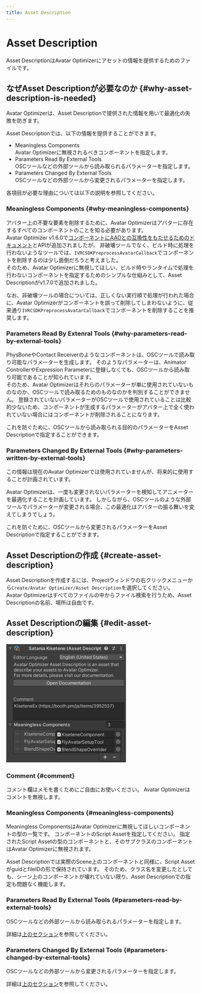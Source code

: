 ```yaml
---
title: Asset Description
---
```


# Asset Description

Asset DescriptionはAvatar Optimizerにアセットの情報を提供するためのファイルです。

## なぜAsset Descriptionが必要なのか {#why-asset-description-is-needed}

Avatar Optimizerは、Asset Descriptionで提供された情報を用いて最適化の失敗を防ぎます。

Asset Descriptionでは、以下の情報を提供することができます。

- Meaningless Components\
  Avatar Optimizerに無視されるべきコンポーネントを指定します。
- Parameters Read By External Tools\
  OSCツールなどの外部ツールから読み取られるパラメーターを指定します。
- Parameters Changed By External Tools\
  OSCツールなどの外部ツールから変更されるパラメーターを指定します。

各項目が必要な理由については以下の説明を参照してください。

### Meaningless Components {#why-meaningless-components}

アバター上の不要な要素を削除するために、Avatar Optimizerはアバターに存在するすべてのコンポーネントのことを知る必要があります。\
Avatar Optimizer v1.6.0で[コンポーネントにAAOとの互換性をもたせるためのドキュメント][make-component-compatible]とAPIが追加されましたが、
非破壊ツールでなく、ビルド時に処理を行わないようなツールでは、`IVRCSDKPreprocessAvatarCallback`でコンポーネントを削除するのは少し面倒だろうと考えました。\
そのため、Avatar Optimizerに無視してほしい、ビルド時やランタイムで処理を行わないコンポーネントを指定するためのシンプルな仕組みとして、Asset Descriptionがv1.7.0で追加されました。

なお、非破壊ツールの場合については、正しくない実行順で処理が行われた場合に、Avatar Optimizerがコンポーネントを誤って削除してしまわないように、従来通り`IVRCSDKPreprocessAvatarCallback`でコンポーネントを削除することを推奨します。

[make-component-compatible]: ../make-your-components-compatible-with-aao

### Parameters Read By Extenral Tools {#why-parameters-read-by-external-tools}

PhysBoneやContact Receiverのようなコンポーネントは、OSCツールで読み取り可能なパラメーターを生成します。
そのようなパラメーターは、Animator ControllerやExpression Parameterに登録しなくても、OSCツールから読み取り可能であることが知られています。\
そのため、Avatar Optimizerはそれらのパラメーターが単に使用されていないものなのか、OSCツールで読み取るためのものなのかを判別することができません。
登録されていないパラメーターがOSCツールで使用されていることは比較的少ないため、コンポーネントが生成するパラメーターがアバター上で全く使われていない場合にはコンポーネントが削除されることになります。

これを防ぐために、OSCツールから読み取られる目的のパラメーターをAsset Descriptionで指定することができます。

### Parameters Changed By External Tools {#why-parameters-written-by-external-tools}

この情報は現在のAvatar Optimizerでは使用されていませんが、将来的に使用することが計画されています。

Avatar Optimizerは、一度も変更されないパラメーターを検知してアニメーターを最適化することを計画しています。
しかしながら、OSCツールのような外部ツールでパラメーターが変更される場合、この最適化はアバターの振る舞いを変えてしまうでしょう。

これを防ぐために、OSCツールから変更されるパラメーターをAsset Descriptionで指定することができます。

## Asset Descriptionの作成 {#create-asset-description}

Asset Descriptionを作成するには、Projectウィンドウの右クリックメニューから`Create/Avatar Optimizer/Asset Description`を選択してください。\
Avatar Optimizerはすべてのファイルの中からファイル検索を行うため、Asset Descriptionの名前、場所は自由です。

## Asset Descriptionの編集 {#edit-asset-description}

![asset-description-inspector](asset-description-inspector.png)

### Comment {#comment}

コメント欄はメモを書くためにご自由にお使いください。
Avatar Optimizerはコメントを無視します。

### Meaningless Components {#meaningless-components}

Meaningless ComponentsはAvatar Optimizerに無視してほしいコンポーネントの型の一覧です。
コンポーネントのScript Assetを指定してください。
指定されたScript Assetの型のコンポーネントと、そのサブクラスのコンポーネントはAvatar Optimizerに無視されます。

Asset Descriptionでは実際のScene上のコンポーネントと同様に、Script AssetがguidとfileIDの形で保持されています。
そのため、クラス名を変更したとしても、シーン上のコンポーネントが壊れていない限り、Asset Descriptionでの指定も問題なく機能します。

### Parameters Read By External Tools {#parameters-read-by-external-tools}

OSCツールなどの外部ツールから読み取られるパラメーターを指定します。

詳細は[上のセクション](#why-parameters-read-by-external-tools)を参照してください。

### Parameters Changed By External Tools {#parameters-changed-by-external-tools}

OSCツールなどの外部ツールから変更されるパラメーターを指定します。

詳細は[上のセクション](#why-parameters-written-by-external-tools)を参照してください。
